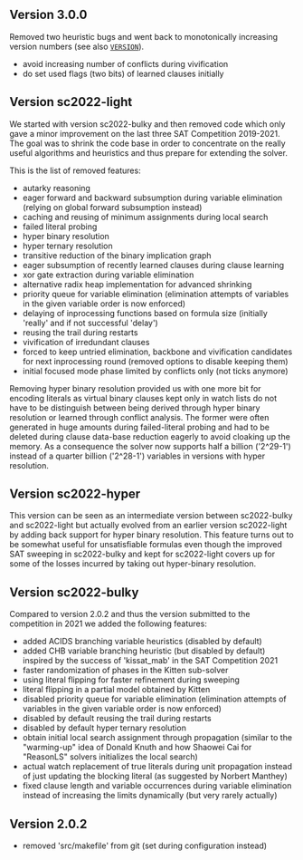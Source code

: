 Version 3.0.0
-------------

Removed two heuristic bugs and went back to monotonically increasing
version numbers (see also [`VERSION`](VERSION)).

  - avoid increasing number of conflicts during vivification
  - do set used flags (two bits) of learned clauses initially

Version sc2022-light
--------------------

We started with version sc2022-bulky and then removed code which only gave a
minor improvement on the last three SAT Competition 2019-2021.  The goal was
to shrink the code base in order to concentrate on the really useful
algorithms and heuristics and thus prepare for extending the solver.

This is the list of removed features:

  - autarky reasoning
  - eager forward and backward subsumption during variable elimination
    (relying on global forward subsumption instead)
  - caching and reusing of minimum assignments during local search
  - failed literal probing
  - hyper binary resolution
  - hyper ternary resolution
  - transitive reduction of the binary implication graph
  - eager subsumption of recently learned clauses during clause learning
  - xor gate extraction during variable elimination
  - alternative radix heap implementation for advanced shrinking
  - priority queue for variable elimination (elimination attempts of
    variables in the given variable order is now enforced)
  - delaying of inprocessing functions based on formula size (initially
    'really' and if not successful 'delay')
  - reusing the trail during restarts
  - vivification of irredundant clauses
  - forced to keep untried elimination, backbone and vivification candidates
    for next inprocessing round (removed options to disable keeping them)
  - initial focused mode phase limited by conflicts only (not ticks anymore)

Removing hyper binary resolution provided us with one more bit for encoding
literals as virtual binary clauses kept only in watch lists do not have to
be distinguish between being derived through hyper binary resolution or
learned through conflict analysis.  The former were often generated in huge
amounts during failed-literal probing and had to be deleted during clause
data-base reduction eagerly to avoid cloaking up the memory.  As a
consequence the solver now supports half a billion ('2^29-1') instead of a
quarter billion ('2^28-1') variables in versions with hyper resolution.

Version sc2022-hyper
--------------------

This version can be seen as an intermediate version between sc2022-bulky and
sc2022-light but actually evolved from an earlier version sc2022-light by
adding back support for hyper binary resolution. This feature turns out to
be somewhat useful for unsatisfiable formulas even though the improved SAT
sweeping in sc2022-bulky and kept for sc2022-light covers up for some of the
losses incurred by taking out hyper-binary resolution.

Version sc2022-bulky
--------------------

Compared to version 2.0.2 and thus the version submitted to the competition
in 2021 we added the following features:

  - added ACIDS branching variable heuristics (disabled by default)
  - added CHB variable branching heuristic (but disabled by default)
    inspired by the success of 'kissat_mab' in the SAT Competition 2021
  - faster randomization of phases in the Kitten sub-solver
  - using literal flipping for faster refinement during sweeping
  - literal flipping in a partial model obtained by Kitten
  - disabled priority queue for variable elimination (elimination attempts
    of variables in the given variable order is now enforced)
  - disabled by default reusing the trail during restarts
  - disabled by default hyper ternary resolution
  - obtain initial local search assignment through propagation
    (similar to the "warming-up" idea of Donald Knuth and how Shaowei Cai
     for "ReasonLS" solvers initializes the local search)
  - actual watch replacement of true literals during unit propagation instead
    of just updating the blocking literal (as suggested by Norbert Manthey)
  - fixed clause length and variable occurrences during variable elimination
    instead of increasing the limits dynamically (but very rarely actually)


Version 2.0.2
-------------

- removed 'src/makefile' from git (set during configuration instead)
